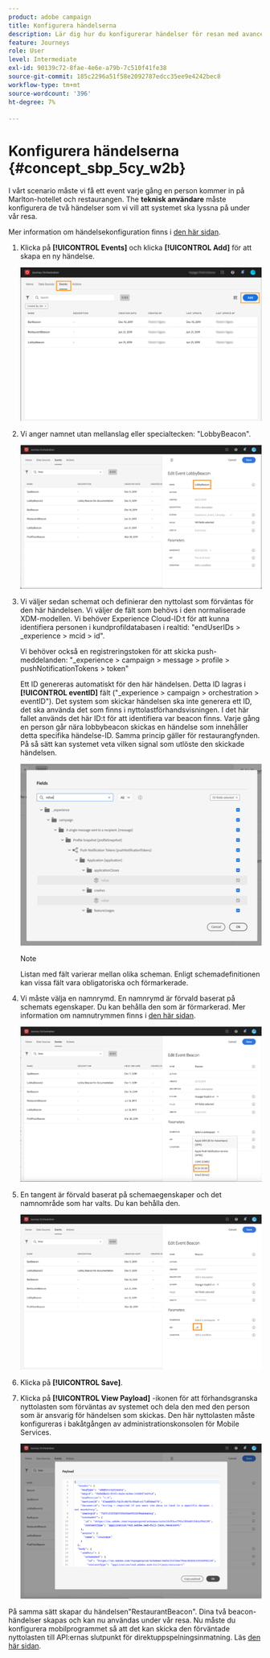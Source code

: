 ```yaml
---
product: adobe campaign
title: Konfigurera händelserna
description: Lär dig hur du konfigurerar händelser för resan med avancerad användning
feature: Journeys
role: User
level: Intermediate
exl-id: 90139c72-8fae-4e6e-a79b-7c510f41fe38
source-git-commit: 185c2296a51f58e2092787edcc35ee9e4242bec8
workflow-type: tm+mt
source-wordcount: '396'
ht-degree: 7%

---
```


# Konfigurera händelserna {#concept_sbp_5cy_w2b}

I vårt scenario måste vi få ett event varje gång en person kommer in på Marlton-hotellet och restaurangen. The **teknisk användare** måste konfigurera de två händelser som vi vill att systemet ska lyssna på under vår resa.

Mer information om händelsekonfiguration finns i [den här sidan](../event/about-events.md).

1. Klicka på **[!UICONTROL Events]** och klicka **[!UICONTROL Add]** för att skapa en ny händelse.

   ![](../assets/journeyuc1_1.png)

1. Vi anger namnet utan mellanslag eller specialtecken: &quot;LobbyBeacon&quot;.

   ![](../assets/journeyuc2_1.png)

1. Vi väljer sedan schemat och definierar den nyttolast som förväntas för den här händelsen. Vi väljer de fält som behövs i den normaliserade XDM-modellen. Vi behöver Experience Cloud-ID:t för att kunna identifiera personen i kundprofildatabasen i realtid: &quot;endUserIDs > _experience > mcid > id&quot;.

   Vi behöver också en registreringstoken för att skicka push-meddelanden: &quot;_experience > campaign > message > profile > pushNotificationTokens > token&quot;

   Ett ID genereras automatiskt för den här händelsen. Detta ID lagras i **[!UICONTROL eventID]** fält (&quot;_experience > campaign > orchestration > eventID&quot;). Det system som skickar händelsen ska inte generera ett ID, det ska använda det som finns i nyttolastförhandsvisningen. I det här fallet används det här ID:t för att identifiera var beacon finns. Varje gång en person går nära lobbybeacon skickas en händelse som innehåller detta specifika händelse-ID. Samma princip gäller för restaurangfynden. På så sätt kan systemet veta vilken signal som utlöste den skickade händelsen.

   ![](../assets/journeyuc2_2.png)

   >[!NOTE]
   >
   >Listan med fält varierar mellan olika scheman. Enligt schemadefinitionen kan vissa fält vara obligatoriska och förmarkerade.

1. Vi måste välja en namnrymd. En namnrymd är förvald baserat på schemats egenskaper. Du kan behålla den som är förmarkerad. Mer information om namnutrymmen finns i [den här sidan](../event/selecting-the-namespace.md).

   ![](../assets/journeyuc2_4.png)

1. En tangent är förvald baserat på schemaegenskaper och det namnområde som har valts. Du kan behålla den.

   ![](../assets/journeyuc2_4bis.png)

1. Klicka på **[!UICONTROL Save]**.

1. Klicka på **[!UICONTROL View Payload]** -ikonen för att förhandsgranska nyttolasten som förväntas av systemet och dela den med den person som är ansvarig för händelsen som skickas.  Den här nyttolasten måste konfigureras i bakåtgången av administrationskonsolen för Mobile Services.

   ![](../assets/journeyuc2_5.png)

På samma sätt skapar du händelsen&quot;RestaurantBeacon&quot;. Dina två beacon-händelser skapas och kan nu användas under vår resa. Nu måste du konfigurera mobilprogrammet så att det kan skicka den förväntade nyttolasten till API:ernas slutpunkt för direktuppspelningsinmatning. Läs [den här sidan](../event/additional-steps-to-send-events-to-journey-orchestration.md).
